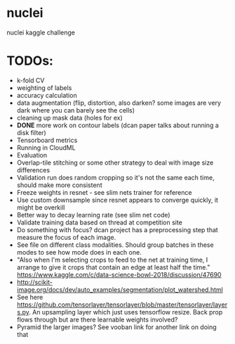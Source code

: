 # nuclei
nuclei kaggle challenge

# TODOs:

- k-fold CV
- weighting of labels
- accuracy calculation
- data augmentation (flip, distortion, also darken? some images are very dark where you can barely see the cells)
- cleaning up mask data (holes for ex)
- **DONE** more work on contour labels (dcan paper talks about running a disk filter)
- Tensorboard metrics
- Running in CloudML
- Evaluation
- Overlap-tile stitching or some other strategy to deal with image size differences
- Validation run does random cropping so it's not the same each time, should make more consistent
- Freeze weights in resnet - see slim nets trainer for reference
- Use custom downsample since resnet appears to converge quickly, it might be overkill
- Better way to decay learning rate (see slim net code)
- Validate training data based on thread at competition site
- Do something with focus? dcan project has a preprocessing step that measure the focus of each image.
- See file on different class modalities. Should group batches in these modes to see how mode does  in each one.
- "Also when I'm selecting crops to feed to the net at training time, I arrange to give it crops that contain an 
edge at least half the time." https://www.kaggle.com/c/data-science-bowl-2018/discussion/47690
- http://scikit-image.org/docs/dev/auto_examples/segmentation/plot_watershed.html
- See here https://github.com/tensorlayer/tensorlayer/blob/master/tensorlayer/layers.py. An upsampling layer which 
just uses tensorflow resize. Back prop flows through but are there learnable weights involved?
- Pyramid the larger images? See vooban link for another link on doing that
